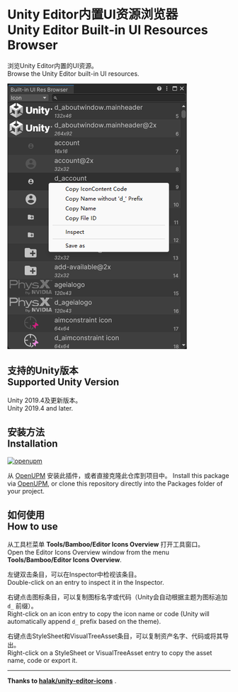# Unity Editor内置UI资源浏览器<br/>Unity Editor Built-in UI Resources Browser

浏览Unity Editor内置的UI资源。<br/>
Browse the Unity Editor built-in UI resources.

![Built-in UI Res Browser](./Documents~/imgs/img_sample_builtin_ui_res_browser.png)

## 支持的Unity版本<br/>Supported Unity Version

Unity 2019.4及更新版本。<br/>
Unity 2019.4 and later.

## 安装方法<br/>Installation

[![openupm](https://img.shields.io/npm/v/com.greenbamboogames.builtinuiresbrowser?label=openupm&registry_uri=https://package.openupm.com)](https://openupm.com/packages/com.greenbamboogames.builtinuiresbrowser/)

从 [OpenUPM](https://openupm.com/packages/com.greenbamboogames.builtinuiresbrowser) 安装此插件，或者直接克隆此仓库到项目中。
Install this package via [OpenUPM](https://openupm.com/packages/com.greenbamboogames.builtinuiresbrowser), or clone this repository directly into the Packages folder of your project.

## 如何使用<br/>How to use

从工具栏菜单 **Tools/Bamboo/Editor Icons Overview** 打开工具窗口。<br/>
Open the Editor Icons Overview window from the menu **Tools/Bamboo/Editor Icons Overview**.

左键双击条目，可以在Inspector中检视该条目。<br/>
Double-click on an entry to inspect it in the Inspector.

右键点击图标条目，可以复制图标名字或代码（Unity会自动根据主题为图标追加 `d_` 前缀）。<br/>
Right-click on an icon entry to copy the icon name or code (Unity will automatically append `d_` prefix based on the theme).

右键点击StyleSheet和VisualTreeAsset条目，可以复制资产名字、代码或将其导出。<br/>
Right-click on a StyleSheet or VisualTreeAsset entry to copy the asset name, code or export it.

---

**Thanks to [halak/unity-editor-icons](https://github.com/halak/unity-editor-icons)** .
